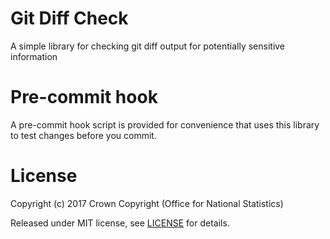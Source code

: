 Git Diff Check
==============

A simple library for checking git diff output for potentially sensitive information

Pre-commit hook
===============

A pre-commit hook script is provided for convenience that uses this library
to test changes before you commit.

License
=======

Copyright (c) 2017 Crown Copyright (Office for National Statistics)

Released under MIT license, see [LICENSE](LICENSE) for details.